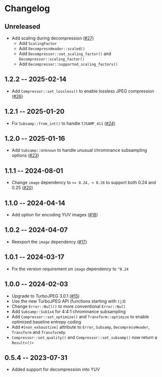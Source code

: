 # Changelog

## Unreleased

- Add scaling during decompression ([#27](https://github.com/honzasp/rust-turbojpeg/pull/27))
  - Add `ScalingFactor`
  - Add `DecompressHeader::scaled()`
  - Add `Decompressor::set_scaling_factor()` and `Decompressor::scaling_factor()`
  - Add `Decompressor::supported_scaling_factors()`

## 1.2.2 -- 2025-02-14

- Add `Compressor::set_lossless()` to enable lossless JPEG compression ([#26](https://github.com/honzasp/rust-turbojpeg/pull/26))

## 1.2.1 -- 2025-01-20

- Fix `Subsamp::from_int()` to handle `TJSAMP_411` ([#24](https://github.com/honzasp/rust-turbojpeg/pull/24))

## 1.2.0 -- 2025-01-16

- Add `Subsamp::Unknown` to handle unusual chrominance subsampling options
  ([#23](https://github.com/honzasp/rust-turbojpeg/pull/23))

## 1.1.1 -- 2024-08-01

- Change `image` dependency to `>= 0.24, < 0.26` to support both 0.24 and 0.25
  ([#20](https://github.com/honzasp/rust-turbojpeg/pull/20))

## 1.1.0 -- 2024-04-14

- Add option for encoding YUV images ([#18](https://github.com/honzasp/rust-turbojpeg/pull/18))

## 1.0.2 -- 2024-04-07

- Reexport the `image` dependency ([#17](https://github.com/honzasp/rust-turbojpeg/pull/17))

## 1.0.1 -- 2024-03-17

- Fix the version requirement on `image` dependency to `^0.24`

## 1.0.0 -- 2024-02-03

- Upgrade to TurboJPEG 3.0.1 ([#15](https://github.com/honzasp/rust-turbojpeg/pull/15))
- Use the new TurboJPEG API (functions starting with `tj3`)
- Change `Error::Null()` to more conventional `Error::Null`
- Add `Subsamp::Sub1x4` for 4:4:1 chrominance subsampling
- Add `Compressor::set_optimize()` and `Transform::optimize` to enable optimized
  baseline entropy coding
- Add `#[non_exhaustive]` attribute to `Error`, `Subsamp`, `DecompressHeader`,
  `Transform` and `TransformOp`
- `Compressor::set_quality()` and `Compressor::set_subsamp()` now return a `Result<()>`

## 0.5.4 -- 2023-07-31

- Added support for decompression into YUV
